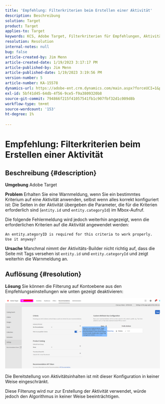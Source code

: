 ```yaml
---
title: 'Empfehlung: Filterkriterien beim Erstellen einer Aktivität'
description: Beschreibung
solution: Target
product: Target
applies-to: Target
keywords: KCS, Adobe Target, Filterkriterien für Empfehlungen, Aktivität erstellen, Aktivitäts-URL, Entität, categoryID, entity.id, entity.categoryId
resolution: Resolution
internal-notes: null
bug: false
article-created-by: Jim Menn
article-created-date: 1/19/2023 3:17:17 PM
article-published-by: Jim Menn
article-published-date: 1/19/2023 3:19:56 PM
version-number: 5
article-number: KA-15578
dynamics-url: https://adobe-ent.crm.dynamics.com/main.aspx?forceUCI=1&pagetype=entityrecord&etn=knowledgearticle&id=80240b57-0c98-ed11-aad1-6045bd0065f9
exl-id: 5bf41d45-64db-4f56-9ce5-f9a3809320b8
source-git-commit: 794866f215f41057541fb1c907fbf32d1c009d8b
workflow-type: tm+mt
source-wordcount: '153'
ht-degree: 1%

---
```


# Empfehlung: Filterkriterien beim Erstellen einer Aktivität

## Beschreibung {#description}


<b>Umgebung</b>
Adobe Target

<b>Problem</b>
Erhalten Sie eine Warnmeldung, wenn Sie ein bestimmtes Kriterium auf eine Aktivität anwenden, selbst wenn alles korrekt konfiguriert ist: Die Seiten in der Aktivität übergeben die Parameter, die für die Kriterien erforderlich sind (`entity.id` und `entity.categoryId`) im Mbox-Aufruf.

Die folgende Fehlermeldung wird jedoch weiterhin angezeigt, wenn die erforderlichen Kriterien auf die Aktivität angewendet werden:


```
An entity.ategoryID is required for this criteria to work properly. Use it anyway?
```


<b>Ursache</b>
Manchmal nimmt der Aktivitäts-Builder nicht richtig auf, dass die Seite mit Tags versehen ist `entity.id` und `entity.categoryId` und zeigt weiterhin die Warnmeldung an.




## Auflösung {#resolution}


<b>Lösung</b>
Sie können die Filterung auf Kontoebene aus den Empfehlungseinstellungen wie unten gezeigt deaktivieren:

![](assets/39ed0575-0c98-ed11-aad1-6045bd0065f9.png)













Die Bereitstellung von Aktivitätsinhalten ist mit dieser Konfiguration in keiner Weise eingeschränkt.

Diese Filterung wird nur zur Erstellung der Aktivität verwendet, würde jedoch den Algorithmus in keiner Weise beeinträchtigen.
